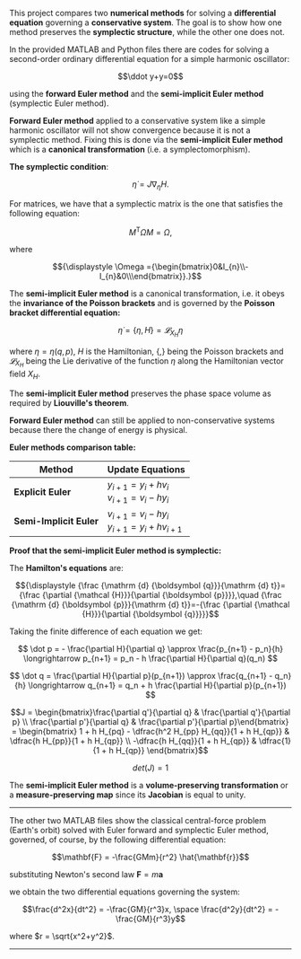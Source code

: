 This project compares two **numerical methods** for solving a **differential equation** governing a **conservative system**. The goal is to show how one method preserves the **symplectic structure**, while the other one does not. 

In the provided MATLAB and Python files there are codes for solving a second-order ordinary differential equation for a simple harmonic oscillator:

$$\ddot y+y=0$$

using the **forward Euler method** and the **semi-implicit Euler method** (symplectic Euler method).


**Forward Euler method** applied to a conservative system like a simple harmonic oscillator will not show convergence because it is not a symplectic method.
Fixing this is done via the **semi-implicit Euler method** which is a **canonical transformation** (i.e. a symplectomorphism).

**The symplectic condition**:

$${\dot {\eta }}=J\nabla _{\eta }H.$$

For matrices, we have that a symplectic matrix is the one that satisfies the following equation:
```math
{\displaystyle M^{\text{T}}\Omega M=\Omega,}
```


where 
```math
{\displaystyle \Omega ={\begin{bmatrix}0&I_{n}\\-I_{n}&0\\\end{bmatrix}}.}
```



The **semi-implicit Euler method** is a canonical transformation, i.e. it obeys the **invariance of the Poisson brackets** and is governed by the **Poisson bracket differential equation:**

$$\dot\eta=\lbrace\eta,H\rbrace=𝓛_{X_H} η$$

where $\eta=\eta(q,p)$, $H$ is the Hamiltonian, $\lbrace,\rbrace$ being the Poisson brackets and $𝓛_{X_H}$ being the Lie derivative of the function $\eta$ along the Hamiltonian vector field $X_H$.

The **semi-implicit Euler method** preserves the phase space volume as required by **Liouville's theorem**.

**Forward Euler method** can still be applied to non-conservative systems because there the change of energy is physical. 

**Euler methods comparison table:**

<div align="center">

| Method | Update Equations |
|--------|------------------|
| **Explicit Euler** | $y_{i+1} = y_i + h v_i$ <br> $v_{i+1} = v_i - h y_i$ |
| **Semi-Implicit Euler** | $v_{i+1} = v_i - h y_i$ <br> $y_{i+1} = y_i + h v_{i+1}$ |

</div>

**Proof that the semi-implicit Euler method is symplectic:**

The **Hamilton's equations** are: 

$${\displaystyle {\frac {\mathrm {d} {\boldsymbol {q}}}{\mathrm {d} t}}={\frac {\partial {\mathcal {H}}}{\partial {\boldsymbol {p}}}},\quad {\frac {\mathrm {d} {\boldsymbol {p}}}{\mathrm {d} t}}=-{\frac {\partial {\mathcal {H}}}{\partial {\boldsymbol {q}}}}}$$

Taking the finite difference of each equation we get:

$$
\dot p  = - \frac{\partial H}{\partial q} \approx \frac{p_{n+1} - p_n}{h}
\longrightarrow
p_{n+1} = p_n - h \frac{\partial H}{\partial q}(q_n)
$$

$$
\dot q = \frac{\partial H}{\partial p}(p_{n+1}) \approx \frac{q_{n+1} - q_n}{h}
\longrightarrow
q_{n+1} = q_n + h \frac{\partial H}{\partial p}(p_{n+1})
$$

```math
J = \begin{bmatrix}\frac{\partial q'}{\partial q} & \frac{\partial q'}{\partial p} \\
\frac{\partial p'}{\partial q} & \frac{\partial p'}{\partial p}\end{bmatrix} = \begin{bmatrix}
1 + h H_{pq} - \dfrac{h^2 H_{pp} H_{qq}}{1 + h H_{qp}} & \dfrac{h H_{pp}}{1 + h H_{qp}} \\
-\dfrac{h H_{qq}}{1 + h H_{qp}} & \dfrac{1}{1 + h H_{qp}}
\end{bmatrix}
```

$$det(J) = 1$$

The **semi-implicit Euler method** is a **volume-preserving transformation** or a **measure-preserving map** since its **Jacobian** is equal to unity.



------------------------------------------------------
The other two MATLAB files show the classical central-force problem (Earth's orbit) solved with Euler forward and symplectic Euler method, governed, of course, by the following differential equation:

$$\mathbf{F} = -\frac{GMm}{r^2} \hat{\mathbf{r}}$$

substituting Newton's second law $\mathbf{F} = m\mathbf{a}$ 

we obtain the two differential equations governing the system: 

$$\frac{d^2x}{dt^2} = -\frac{GM}{r^3}x, \space \frac{d^2y}{dt^2} = -\frac{GM}{r^3}y$$

where $r = \sqrt{x^2+y^2}$.

------------------------------------------------------
